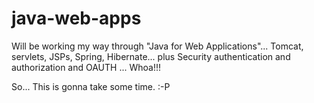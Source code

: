 # java-web-apps
Will be working my way through "Java for Web Applications"... Tomcat, servlets, JSPs, Spring, Hibernate... plus Security authentication and authorization and OAUTH ... Whoa!!!

So... This is gonna take some time. :-P
